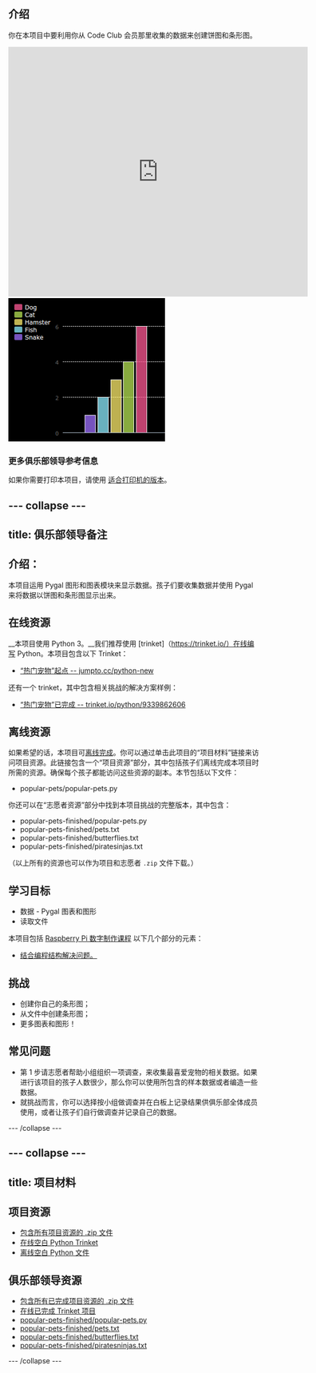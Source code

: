 ## 介绍

你在本项目中要利用你从 Code Club 会员那里收集的数据来创建饼图和条形图。  

<div class="trinket">
  <iframe src="https://trinket.io/embed/python/70d24d92b8?outputOnly=true&start=result" width="600" height="500" frameborder="0" marginwidth="0" marginheight="0" allowfullscreen>
  </iframe>
  <img src="images/pets-finished.png">
</div>


### 更多俱乐部领导参考信息

如果你需要打印本项目，请使用 [适合打印机的版本](https://projects.raspberrypi.org/en/projects/popular-pets/print)。


--- collapse ---
---
title: 俱乐部领导备注
---


## 介绍：
本项目运用 Pygal 图形和图表模块来显示数据。孩子们要收集数据并使用 Pygal 来将数据以饼图和条形图显示出来。  

## 在线资源

__本项目使用 Python 3。__我们推荐使用 [trinket]（https://trinket.io/）在线编写 Python。本项目包含以下 Trinket：

+ [“热门宠物”起点 -- jumpto.cc/python-new](http://jumpto.cc/python-new)

还有一个 trinket，其中包含相关挑战的解决方案样例：

+ [“热门宠物”已完成 -- trinket.io/python/9339862606](https://trinket.io/python/9339862606)

## 离线资源
如果希望的话，本项目可[离线完成](https://www.codeclubprojects.org/en-GB/resources/python-working-offline/)。你可以通过单击此项目的“项目材料”链接来访问项目资源。此链接包含一个“项目资源”部分，其中包括孩子们离线完成本项目时所需的资源。确保每个孩子都能访问这些资源的副本。本节包括以下文件：

+ popular-pets/popular-pets.py

你还可以在“志愿者资源”部分中找到本项目挑战的完整版本，其中包含：

+ popular-pets-finished/popular-pets.py
+ popular-pets-finished/pets.txt
+ popular-pets-finished/butterflies.txt
+ popular-pets-finished/piratesinjas.txt

（以上所有的资源也可以作为项目和志愿者 `.zip` 文件下载。）

## 学习目标
+ 数据 - Pygal 图表和图形
+ 读取文件

本项目包括 [Raspberry Pi 数字制作课程](http://rpf.io/curriculum) 以下几个部分的元素：

+ [结合编程结构解决问题。](https://www.raspberrypi.org/curriculum/programming/builder)

## 挑战
+ 创建你自己的条形图；
+ 从文件中创建条形图；
+ 更多图表和图形！

## 常见问题
+ 第 1 步请志愿者帮助小组组织一项调查，来收集最喜爱宠物的相关数据。如果进行该项目的孩子人数很少，那么你可以使用所包含的样本数据或者编造一些数据。
+ 就挑战而言，你可以选择按小组做调查并在白板上记录结果供俱乐部全体成员使用，或者让孩子们自行做调查并记录自己的数据。


--- /collapse ---


--- collapse ---
---
title: 项目材料
---
## 项目资源
* [包含所有项目资源的 .zip 文件](resources/popular-pets-project-resources.zip)
* [在线空白 Python Trinket](http://jumpto.cc/python-new)
* [离线空白 Python 文件](resources/new-new.py)

## 俱乐部领导资源
* [包含所有已完成项目资源的 .zip 文件](resources/popular-pets-volunteer-resources.zip)
* [在线已完成 Trinket 项目](https://trinket.io/python/70d24d92b8)
* [popular-pets-finished/popular-pets.py](resources/popular-pets-finished-popular-pets.py)
* [popular-pets-finished/pets.txt](resources/popular-pets-finished-pets.txt)
* [popular-pets-finished/butterflies.txt](resources/popular-pets-finished-butterflies.txt)
* [popular-pets-finished/piratesninjas.txt](resources/popular-pets-finished-piratesninjas.txt)

--- /collapse ---
